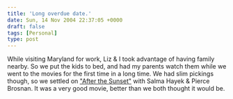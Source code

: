 ```yaml
---
title: 'Long overdue date.'
date: Sun, 14 Nov 2004 22:37:05 +0000
draft: false
tags: [Personal]
type: post
---
```


While visiting Maryland for work, Liz & I took advantage of having family nearby. So we put the kids to bed, and had my parents watch them while we went to the movies for the first time in a long time. We had slim pickings though, so we settled on ["After the Sunset"](http://www.imdb.com/title/tt0367479/) with Salma Hayek & Pierce Brosnan. It was a very good movie, better than we both thought it would be.